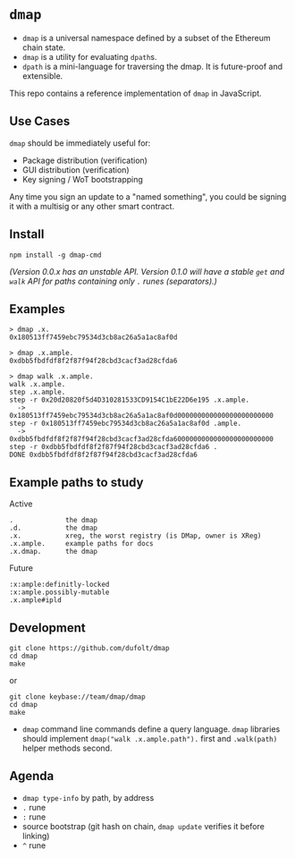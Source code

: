 `dmap`
===

* `dmap` is a universal namespace defined by a subset of the Ethereum chain state.
* `dmap` is a utility for evaluating `dpath`s.
* `dpath` is a mini-language for traversing the dmap. It is future-proof and extensible.

This repo contains a reference implementation of `dmap` in JavaScript.

Use Cases
---

`dmap` should be immediately useful for:

* Package distribution (verification)
* GUI distribution (verification)
* Key signing / WoT bootstrapping

Any time you sign an update to a "named something", you could be signing it with a multisig or any other smart contract.


Install
---
```
npm install -g dmap-cmd
```
*(Version 0.0.x has an unstable API. Version 0.1.0 will have a stable `get` and `walk` API for paths containing only `.` runes (separators).)*

Examples
---
```
> dmap .x.
0x180513ff7459ebc79534d3cb8ac26a5a1ac8af0d

> dmap .x.ample.
0xdbb5fbdfdf8f2f87f94f28cbd3cacf3ad28cfda6

> dmap walk .x.ample.
walk .x.ample.
step .x.ample.
step -r 0x20d20820f5d4D310281533CD9154C1bE22D6e195 .x.ample.
  -> 0x180513ff7459ebc79534d3cb8ac26a5a1ac8af0d000000000000000000000000
step -r 0x180513ff7459ebc79534d3cb8ac26a5a1ac8af0d .ample.
  -> 0xdbb5fbdfdf8f2f87f94f28cbd3cacf3ad28cfda6000000000000000000000000
step -r 0xdbb5fbdfdf8f2f87f94f28cbd3cacf3ad28cfda6 .
DONE 0xdbb5fbdfdf8f2f87f94f28cbd3cacf3ad28cfda6
```

Example paths to study
---

Active
```
.             the dmap
.d.           the dmap
.x.           xreg, the worst registry (is DMap, owner is XReg)
.x.ample.     example paths for docs
.x.dmap.      the dmap
```

Future
```
:x:ample:definitly-locked  
:x:ample.possibly-mutable 
.x.ample#ipld
```


Development
---
```
git clone https://github.com/dufolt/dmap
cd dmap
make
```
or
```
git clone keybase://team/dmap/dmap
cd dmap
make
```

* `dmap` command line commands define a query language. `dmap` libraries should implement `dmap("walk .x.ample.path").` first and `.walk(path)` helper methods second.

Agenda
---

* `dmap type-info` by path, by address
* `.` rune
* `:` rune
* source bootstrap (git hash on chain, `dmap update` verifies it before linking)
* `^` rune


